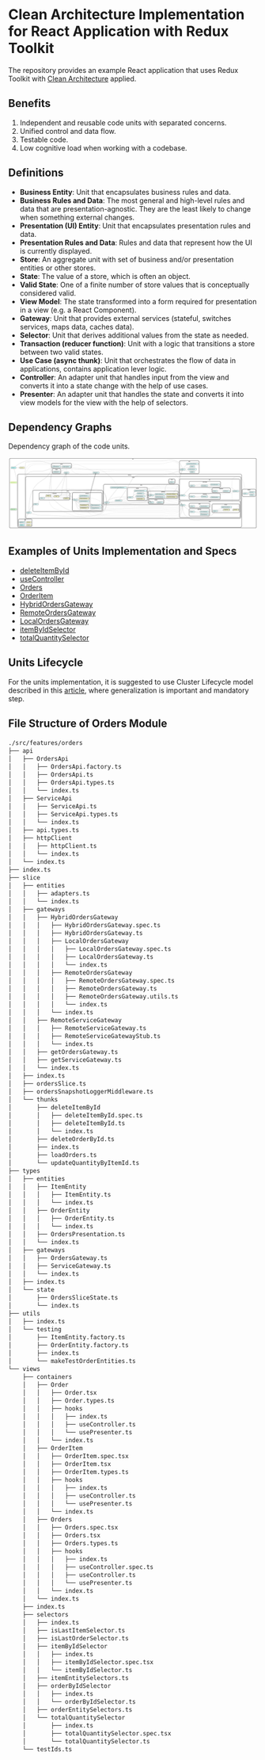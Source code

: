 # Clean Architecture Implementation for React Application with Redux Toolkit

The repository provides an example React application that uses Redux Toolkit with [Clean Architecture](https://blog.cleancoder.com/uncle-bob/2012/08/13/the-clean-architecture.html) applied.

## Benefits

1. Independent and reusable code units with separated concerns.
2. Unified control and data flow.
3. Testable code.
4. Low cognitive load when working with a codebase.

## Definitions

- **Business Entity**: Unit that encapsulates business rules and data.
- **Business Rules and Data**: The most general and high-level rules and data that are presentation-agnostic. They are the least likely to change when something external changes.
- **Presentation (UI) Entity**: Unit that encapsulates presentation rules and data.
- **Presentation Rules and Data**: Rules and data that represent how the UI is currently displayed.
- **Store**: An aggregate unit with set of business and/or presentation entities or other stores.
- **State**: The value of a store, which is often an object.
- **Valid State**: One of a finite number of store values that is conceptually considered valid.
- **View Model**: The state transformed into a form required for presentation in a view (e.g. a React Component).
- **Gateway**: Unit that provides external services (stateful, switches services, maps data, caches data).
- **Selector**: Unit that derives additional values from the state as needed.
- **Transaction (reducer function)**: Unit with a logic that transitions a store between two valid states.
- **Use Case (async thunk)**: Unit that orchestrates the flow of data in applications, contains application lever logic.
- **Controller**: An adapter unit that handles input from the view and converts it into a state change with the help of use cases.
- **Presenter**: An adapter unit that handles the state and converts it into view models for the view with the help of selectors.

## Dependency Graphs

Dependency graph of the code units.

![dependency overview](dependency-graph.svg)

## Examples of Units Implementation and Specs

- [deleteItemById](src/features/orders/thunks/deleteItemById/deleteItemById.spec.ts)
- [useController](src/features/orders/views/containers/Orders/hooks/useController.spec.ts)
- [Orders](src/features/orders/views/containers/Orders/Orders.spec.tsx)
- [OrderItem](src/features/orders/views/containers/OrderItem/OrderItem.spec.tsx)
- [HybridOrdersGateway](src/features/orders/gateways/HybridOrdersGateway/HybridOrdersGateway.spec.ts)
- [RemoteOrdersGateway](src/features/orders/gateways/HybridOrdersGateway/RemoteOrdersGateway/RemoteOrdersGateway.spec.ts)
- [LocalOrdersGateway](src/features/orders/gateways/HybridOrdersGateway/LocalOrdersGateway/LocalOrdersGateway.spec.ts)
- [itemByIdSelector](src/features/orders/selectors/itemByIdSelector/itemByIdSelector.spec.tsx)
- [totalQuantitySelector](src/features/orders/selectors/totalQuantitySelector/totalQuantitySelector.spec.tsx)

## Units Lifecycle

For the units implementation, it is suggested to use Cluster Lifecycle model described in this [article](docs/the-new-culture-of-software-development-reflection.pdf), where generalization is important and mandatory step.

## File Structure of Orders Module

```console
./src/features/orders
├── api
│   ├── OrdersApi
│   │   ├── OrdersApi.factory.ts
│   │   ├── OrdersApi.ts
│   │   ├── OrdersApi.types.ts
│   │   └── index.ts
│   ├── ServiceApi
│   │   ├── ServiceApi.ts
│   │   ├── ServiceApi.types.ts
│   │   └── index.ts
│   ├── api.types.ts
│   ├── httpClient
│   │   ├── httpClient.ts
│   │   └── index.ts
│   └── index.ts
├── index.ts
├── slice
│   ├── entities
│   │   ├── adapters.ts
│   │   └── index.ts
│   ├── gateways
│   │   ├── HybridOrdersGateway
│   │   │   ├── HybridOrdersGateway.spec.ts
│   │   │   ├── HybridOrdersGateway.ts
│   │   │   ├── LocalOrdersGateway
│   │   │   │   ├── LocalOrdersGateway.spec.ts
│   │   │   │   ├── LocalOrdersGateway.ts
│   │   │   │   └── index.ts
│   │   │   ├── RemoteOrdersGateway
│   │   │   │   ├── RemoteOrdersGateway.spec.ts
│   │   │   │   ├── RemoteOrdersGateway.ts
│   │   │   │   ├── RemoteOrdersGateway.utils.ts
│   │   │   │   └── index.ts
│   │   │   └── index.ts
│   │   ├── RemoteServiceGateway
│   │   │   ├── RemoteServiceGateway.ts
│   │   │   ├── RemoteServiceGatewayStub.ts
│   │   │   └── index.ts
│   │   ├── getOrdersGateway.ts
│   │   ├── getServiceGateway.ts
│   │   └── index.ts
│   ├── index.ts
│   ├── ordersSlice.ts
│   ├── ordersSnapshotLoggerMiddleware.ts
│   └── thunks
│       ├── deleteItemById
│       │   ├── deleteItemById.spec.ts
│       │   ├── deleteItemById.ts
│       │   └── index.ts
│       ├── deleteOrderById.ts
│       ├── index.ts
│       ├── loadOrders.ts
│       └── updateQuantityByItemId.ts
├── types
│   ├── entities
│   │   ├── ItemEntity
│   │   │   ├── ItemEntity.ts
│   │   │   └── index.ts
│   │   ├── OrderEntity
│   │   │   ├── OrderEntity.ts
│   │   │   └── index.ts
│   │   ├── OrdersPresentation.ts
│   │   └── index.ts
│   ├── gateways
│   │   ├── OrdersGateway.ts
│   │   ├── ServiceGateway.ts
│   │   └── index.ts
│   ├── index.ts
│   └── state
│       ├── OrdersSliceState.ts
│       └── index.ts
├── utils
│   ├── index.ts
│   └── testing
│       ├── ItemEntity.factory.ts
│       ├── OrderEntity.factory.ts
│       ├── index.ts
│       └── makeTestOrderEntities.ts
└── views
    ├── containers
    │   ├── Order
    │   │   ├── Order.tsx
    │   │   ├── Order.types.ts
    │   │   ├── hooks
    │   │   │   ├── index.ts
    │   │   │   ├── useController.ts
    │   │   │   └── usePresenter.ts
    │   │   └── index.ts
    │   ├── OrderItem
    │   │   ├── OrderItem.spec.tsx
    │   │   ├── OrderItem.tsx
    │   │   ├── OrderItem.types.ts
    │   │   ├── hooks
    │   │   │   ├── index.ts
    │   │   │   ├── useController.ts
    │   │   │   └── usePresenter.ts
    │   │   └── index.ts
    │   ├── Orders
    │   │   ├── Orders.spec.tsx
    │   │   ├── Orders.tsx
    │   │   ├── Orders.types.ts
    │   │   ├── hooks
    │   │   │   ├── index.ts
    │   │   │   ├── useController.spec.ts
    │   │   │   ├── useController.ts
    │   │   │   └── usePresenter.ts
    │   │   └── index.ts
    │   └── index.ts
    ├── index.ts
    ├── selectors
    │   ├── index.ts
    │   ├── isLastItemSelector.ts
    │   ├── isLastOrderSelector.ts
    │   ├── itemByIdSelector
    │   │   ├── index.ts
    │   │   ├── itemByIdSelector.spec.tsx
    │   │   └── itemByIdSelector.ts
    │   ├── itemEntitySelectors.ts
    │   ├── orderByIdSelector
    │   │   ├── index.ts
    │   │   └── orderByIdSelector.ts
    │   ├── orderEntitySelectors.ts
    │   └── totalQuantitySelector
    │       ├── index.ts
    │       ├── totalQuantitySelector.spec.tsx
    │       └── totalQuantitySelector.ts
    └── testIds.ts
```
